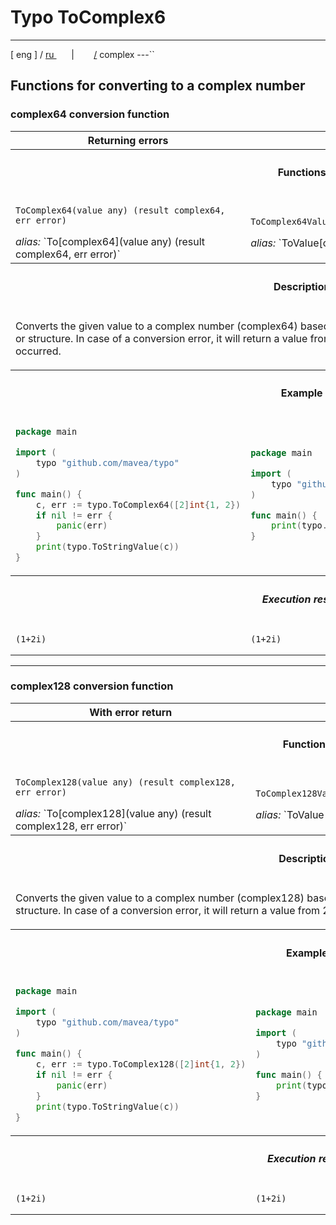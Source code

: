 # Typo ToComplex6

---

[ eng ] / [ ru ](..%2Fru%2Fcomplex.md)
&nbsp;&nbsp;&nbsp;&nbsp;&nbsp;&nbsp;|&nbsp;&nbsp;&nbsp;&nbsp;&nbsp;&nbsp;&nbsp;&nbsp;[/](..%2F..%2FREADME.md) complex
---``



## Functions for converting to a complex number

### complex64 conversion function

<table>
    <tr>
        <th>Returning errors</th>
        <th>No error return</th>
    </tr>
    <tr>
        <th colspan="2">

#### Functions
</th>
    </tr>
    <tr>
        <td>

`ToComplex64(value any) (result complex64, err error)`
<div><i>alias:</i> `To[complex64](value any) (result complex64, err error)` </div>
        </td>
        <td>

`ToComplex64Value(value any) (result complex64)`
<div><i>alias:</i> `ToValue[complex64](value any) (result complex64)` </div>
        </td>
    </tr>
    <tr>
        <th colspan="2">

#### Description
</th>
    </tr>
    <tr>
        <td colspan="2">

Converts the given value to a complex number (complex64) based on the first 2 elements in the given map, slice, array, 
or structure. In case of a conversion error, it will return a value from 2 zeros, as well as a description of the error 
that occurred.
</td>
    </tr>
    <tr>
        <th colspan="2">

#### Example
</th>
    </tr>
    <tr>
        <td>

```go
package main

import (
    typo "github.com/mavea/typo"
)

func main() {
    c, err := typo.ToComplex64([2]int{1, 2})
    if nil != err {
        panic(err)
    }
    print(typo.ToStringValue(c))
}
```
</td>
        <td>

```go
package main

import (
    typo "github.com/mavea/typo"
)

func main() {
    print(typo.ToStringValue(typo.ToComplex64Value([2]int{1, 2})))
}
```
</td>
    </tr>
    <tr>
        <th colspan="2">

##### Execution result
</th>
    </tr>
    <tr>
        <td>

```
(1+2i)
```
</td>
        <td>

```
(1+2i)
```
</td>
    </tr>
</table>


---


### complex128 conversion function

<table>
    <tr>
        <th>With error return</th>
        <th>No error return</th>
    </tr>
    <tr>
        <th colspan="2">

#### Functions
</th>
    </tr>
    <tr>
        <td>

`ToComplex128(value any) (result complex128, err error)`
<div><i>alias:</i> `To[complex128](value any) (result complex128, err error)` </div>
        </td>
        <td>

`ToComplex128Value(value any) (result complex128)`
<div><i>alias:</i> `ToValue[complex128](value any) (result complex128)` </div>
        </td>
    </tr>
    <tr>
        <th colspan="2">

#### Description
</th>
    </tr>
    <tr>
        <td colspan="2">

Converts the given value to a complex number (complex128) based on the first 2 elements in the given map, slice, array, 
or structure. In case of a conversion error, it will return a value from 2 zeros, as well as a description of the error 
that occurred.
</td>
    </tr>
    <tr>
        <th colspan="2">

#### Example
</th>
    </tr>
    <tr>
        <td>

```go
package main

import (
    typo "github.com/mavea/typo"
)

func main() {
    c, err := typo.ToComplex128([2]int{1, 2})
    if nil != err {
        panic(err)
    }
    print(typo.ToStringValue(c))
}
```
</td>
        <td>

```go
package main

import (
    typo "github.com/mavea/typo"
)

func main() {
    print(typo.ToStringValue(typo.ToComplex128Value([2]int{1, 2})))
}
```
</td>
    </tr>
    <tr>
        <th colspan="2">

##### Execution result
</th>
    </tr>
    <tr>
        <td>

```
(1+2i)
```
</td>
        <td>

```
(1+2i)
```
</td>
    </tr>
</table>